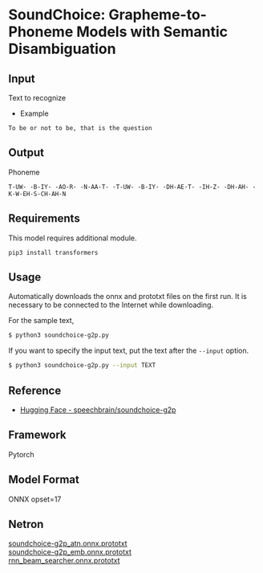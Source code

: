 # SoundChoice: Grapheme-to-Phoneme Models with Semantic Disambiguation

## Input

Text to recognize

- Example
```
To be or not to be, that is the question
```

## Output

Phoneme
```
T-UW- -B-IY- -AO-R- -N-AA-T- -T-UW- -B-IY- -DH-AE-T- -IH-Z- -DH-AH- -K-W-EH-S-CH-AH-N
```

## Requirements
This model requires additional module.

```
pip3 install transformers
```

## Usage
Automatically downloads the onnx and prototxt files on the first run.
It is necessary to be connected to the Internet while downloading.

For the sample text,
```bash
$ python3 soundchoice-g2p.py
```

If you want to specify the input text, put the text after the `--input` option.
```bash
$ python3 soundchoice-g2p.py --input TEXT
```

## Reference

- [Hugging Face - speechbrain/soundchoice-g2p](https://huggingface.co/speechbrain/soundchoice-g2p)

## Framework

Pytorch

## Model Format

ONNX opset=17

## Netron

[soundchoice-g2p_atn.onnx.prototxt](https://netron.app/?url=https://storage.googleapis.com/ailia-models/soundchoice-g2p/soundchoice-g2p_atn.onnx.prototxt)  
[soundchoice-g2p_emb.onnx.prototxt](https://netron.app/?url=https://storage.googleapis.com/ailia-models/soundchoice-g2p/soundchoice-g2p_emb.onnx.prototxt)  
[rnn_beam_searcher.onnx.prototxt](https://netron.app/?url=https://storage.googleapis.com/ailia-models/soundchoice-g2p/rnn_beam_searcher.onnx.prototxt)
